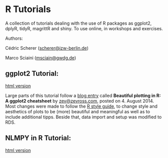 # R Tutorials

A collection of tutorials dealing with the use of R packages as ggplot2, dplyR, tidyR, magrittR and shiny. To use online, in workshops and exercises.

Authors:

Cédric Scherer (scherer@izw-berlin.de)

Marco Sciaini (msciain@gwdg.de)


## ggplot2 Tutorial:

[html version](https://rawgit.com/Z3tt/R-Tutorials/master/ggplot2/ggplot2-tutorial.html)

Large parts of this tutorial follow a [blog entry](http://zevross.com/blog/2014/08/04/beautiful-plotting-in-r-a-ggplot2-cheatsheet-3/) called **Beautiful plotting in R: A ggplot2 cheatsheet** by zev@zevross.com, posted on 4. August 2014.
Most changes were made to follow the [R style guide](http://adv-r.had.co.nz/Style.html), to change style and aesthetics of plots to be (more) beautiful and meaningful as well as to include additional tipps. Beside that, data import and setup was modified to RDS.

## NLMPY in R Tutorial:

[html version](https://rawgit.com/Z3tt/R-Tutorials/master/nlmpy_tut/nlmpy.html)